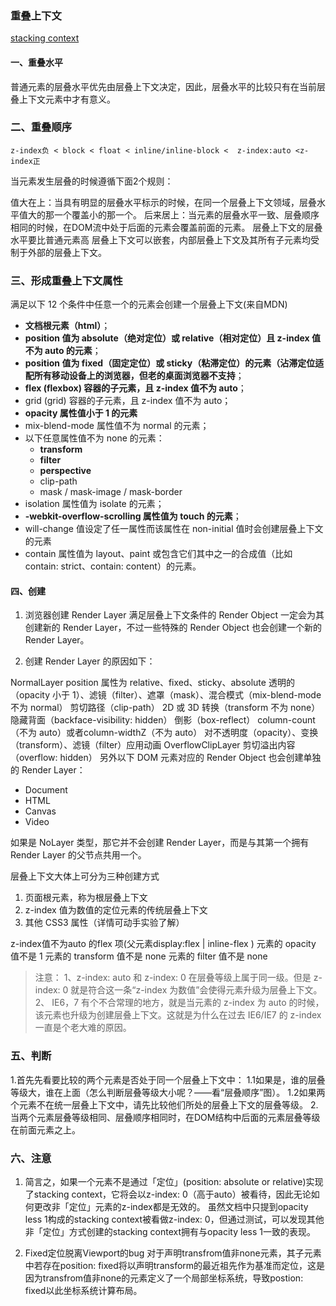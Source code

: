 ### 重叠上下文
[stacking context](https://developer.mozilla.org/en-US/docs/Web/CSS/CSS_Positioning/Understanding_z_index/The_stacking_context)
#### 一、重叠水平
普通元素的层叠水平优先由层叠上下文决定，因此，层叠水平的比较只有在当前层叠上下文元素中才有意义。

### 二、重叠顺序
```
z-index负 < block < float < inline/inline-block <  z-index:auto <z-index正
```
当元素发生层叠的时候遵循下面2个规则：

值大在上：当具有明显的层叠水平标示的时候，在同一个层叠上下文领域，层叠水平值大的那一个覆盖小的那一个。
后来居上：当元素的层叠水平一致、层叠顺序相同的时候，在DOM流中处于后面的元素会覆盖前面的元素。
层叠上下文的层叠水平要比普通元素高
层叠上下文可以嵌套，内部层叠上下文及其所有子元素均受制于外部的层叠上下文。

### 三、形成重叠上下文属性
满足以下 12 个条件中任意一个的元素会创建一个层叠上下文(来自MDN)

+ **文档根元素（html）**；
+ **position 值为 absolute（绝对定位）或 relative（相对定位）且 z-index 值不为 auto 的元素**；
+ **position 值为 fixed（固定定位）或 sticky（粘滞定位）的元素（沾滞定位适配所有移动设备上的浏览器，但老的桌面浏览器不支持**；
+ **flex (flexbox) 容器的子元素，且 z-index 值不为 auto**；
+ grid (grid) 容器的子元素，且 z-index 值不为 auto；
+ **opacity 属性值小于 1 的元素**
+ mix-blend-mode 属性值不为 normal 的元素；
+ 以下任意属性值不为 none 的元素：
	+ **transform**
	+ **filter**
	+ **perspective**
	+ clip-path
	+ mask / mask-image / mask-border
+ isolation 属性值为 isolate 的元素；
+ **-webkit-overflow-scrolling 属性值为 touch 的元素**；
+ will-change 值设定了任一属性而该属性在 non-initial 值时会创建层叠上下文的元素
+ contain 属性值为 layout、paint 或包含它们其中之一的合成值（比如 contain: strict、contain: content）的元素。


#### 四、创建

1. 浏览器创建 Render Layer
满足层叠上下文条件的 Render Object 一定会为其创建新的 Render Layer，不过一些特殊的 Render Object 也会创建一个新的 Render Layer。

2. 创建 Render Layer 的原因如下：

NormalLayer
position 属性为 relative、fixed、sticky、absolute
透明的（opacity 小于 1）、滤镜（filter）、遮罩（mask）、混合模式（mix-blend-mode 不为 normal）
剪切路径（clip-path）
2D 或 3D 转换（transform 不为 none）
隐藏背面（backface-visibility: hidden）
倒影（box-reflect）
column-count（不为 auto）或者column-widthZ（不为 auto）
对不透明度（opacity）、变换（transform）、滤镜（filter）应用动画
OverflowClipLayer
剪切溢出内容（overflow: hidden）
另外以下 DOM 元素对应的 Render Object 也会创建单独的 Render Layer：
- Document
- HTML
- Canvas
- Video

如果是 NoLayer 类型，那它并不会创建 Render Layer，而是与其第一个拥有 Render Layer 的父节点共用一个。



层叠上下文大体上可分为三种创建方式
1. 页面根元素，称为根层叠上下文 
2. z-index 值为数值的定位元素的传统层叠上下文
3. 其他 CSS3 属性（详情可动手实验了解）

z-index值不为auto 的flex 项(父元素display:flex | inline-flex )
元素的 opacity 值不是 1
元素的 transform 值不是 none
元素的 filter 值不是 none
>注意：
1、z-index: auto 和 z-index: 0 在层叠等级上属于同一级。但是 z-index: 0 就是符合这一条“z-index 为数值”会使得元素升级为层叠上下文。
2、 IE6，7 有个不合常理的地方，就是当元素的 z-index 为 auto 的时候，该元素也升级为创建层叠上下文。这就是为什么在过去 IE6/IE7 的 z-index 一直是个老大难的原因。


### 五、判断
1.首先先看要比较的两个元素是否处于同一个层叠上下文中：       1.1如果是，谁的层叠等级大，谁在上面（怎么判断层叠等级大小呢？——看“层叠顺序”图）。       1.2如果两个元素不在统一层叠上下文中，请先比较他们所处的层叠上下文的层叠等级。
2.当两个元素层叠等级相同、层叠顺序相同时，在DOM结构中后面的元素层叠等级在前面元素之上。

### 六、注意
1. 简言之，如果一个元素不是通过「定位」(position: absolute or relative)实现了stacking context，它将会以z-index: 0（高于auto）被看待，因此无论如何更改非「定位」元素的z-index都是无效的。
虽然文档中只提到opacity less 1构成的stacking context被看做z-index: 0，但通过测试，可以发现其他非「定位」方式创建的stacking context拥有与opacity less 1一致的表现。

2. Fixed定位脱离Viewport的bug
对于声明transfrom值非none元素，其子元素中若存在position: fixed将以声明transform的最近祖先作为基准而定位，这是因为transfrom值非none的元素定义了一个局部坐标系统，导致postion: fixed以此坐标系统计算布局。
